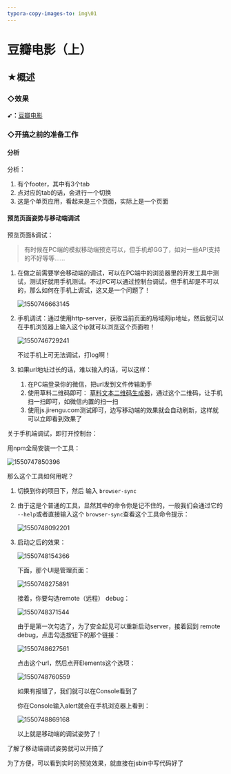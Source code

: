 ```yaml
---
typora-copy-images-to: img\01
---
```


# 豆瓣电影（上）

## ★概述

### ◇效果

**➹：**[豆瓣电影](http://book.jirengu.com/jirengu-inc/js-works/projects/doubanmovie/index.html)

### ◇开搞之前的准备工作

#### 分析

分析：

1. 有个footer，其中有3个tab
2. 点对应的tab的话，会进行一个切换
3. 这是个单页应用，看起来是三个页面，实际上是一个页面

#### 预览页面姿势与移动端调试

预览页面&调试：

> 有时候在PC端的模拟移动端预览可以，但手机却GG了，如对一些API支持的不好等等……

1. 在做之前需要学会移动端的调试，可以在PC端中的浏览器里的开发工具中测试，测试好就用手机测试。不过PC可以通过控制台调试，但手机却是不可以的，那么如何在手机上调试，这又是一个问题了！

   ![1550746663145](img/01/1550746663145.png)

2. 手机调试：通过使用http-server，获取当前页面的局域网ip地址，然后就可以在手机浏览器上输入这个ip就可以浏览这个页面啦！

   ![1550746729241](img/01/1550746729241.png)

   不过手机上可无法调试，打log啊！

3. 如果url地址过长的话，难以输入的话，可以这样：

   1. 在PC端登录你的微信，把url发到文件传输助手
   2. 使用草料二维码即可： [草料文本二维码生成器](https://cli.im/text)，通过这个二维码，让手机扫一扫即可，如微信内置的扫一扫
   3. 使用js.jirengu.com测试即可，边写移动端的效果就会自动刷新，这样就可以立即看到效果了

关于手机端调试，即打开控制台：

用npm全局安装一个工具：

![1550747850396](img/01/1550747850396.png)

那么这个工具如何用呢？

1. 切换到你的项目下，然后 输入 `browser-sync`

2. 由于这是个普通的工具，显然其中的命令你是记不住的，一般我们会通过它的 `--help`或者直接输入这个 `browser-sync`查看这个工具命令提示：

   ![1550748092201](img/01/1550748092201.png)

3. 启动之后的效果：

   ![1550748154366](img/01/1550748154366.png)

   下面，那个UI是管理页面：

   ![1550748275891](img/01/1550748275891.png)

   接着，你要勾选remote（远程） debug：

   ![1550748371544](img/01/1550748371544.png)

   由于是第一次勾选了，为了安全起见可以重新启动server，接着回到 remote debug，点击勾选按钮下的那个链接：

   ![1550748627561](img/01/1550748627561.png)

   点击这个url，然后点开Elements这个选项：

   ![1550748760559](img/01/1550748760559.png)

   如果有报错了，我们就可以在Console看到了

   你在Console输入alert就会在手机浏览器上看到：

   ![1550748869168](img/01/1550748869168.png)

   以上就是移动端的调试姿势了！

了解了移动端调试姿势就可以开搞了

为了方便，可以看到实时的预览效果，就直接在jsbin中写代码好了





